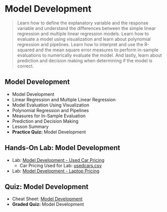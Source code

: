 # Model Development
> Learn how to define the explanatory variable and the response variable and understand the differences between the simple linear regression and multiple linear regression models. Learn how to evaluate a model using visualization and learn about polynomial regression and pipelines. Learn how to interpret and use the R-squared and the mean square error measures to perform in-sample evaluations to numerically evaluate the model. And lastly, learn about prediction and decision making when determining if the model is correct.
## Model Development
- Model Development
- Linear Regression and Multiple Linear Regression
- Model Evaluation Using Visualization
- Polynomial Regression and Pipelines
- Measures for In-Sample Evaluation
- Prediction and Decision Making
- Lesson Summary
- **Practice Quiz:** Model Development
## Hands-On Lab: Model Development
- Lab: [Model Development - Used Car Pricing](https://github.com/KailaniBailey/IBM-Data-Science-Professional-Certificate/blob/main/07.%20Data%20Analysis%20with%20Python/Week%204%3A%20Model%20Development/DA0101EN-4-Review-Model-Development.ipynb)
    - Car Pricing Used for Lab: [usedcars.csv](https://github.com/KailaniBailey/IBM-Data-Science-Professional-Certificate/blob/main/07.%20Data%20Analysis%20with%20Python/Week%204%3A%20Model%20Development/usedcars.csv)
- Lab: [Model Development - Laptop Pricing](https://github.com/KailaniBailey/IBM-Data-Science-Professional-Certificate/blob/main/07.%20Data%20Analysis%20with%20Python/Week%204%3A%20Model%20Development/practice_model_development_laptops.ipynb)
## Quiz: Model Development
- Cheat Sheet: [Model Development](https://github.com/KailaniBailey/IBM-Data-Science-Professional-Certificate/blob/main/07.%20Data%20Analysis%20with%20Python/Week%204%3A%20Model%20Development/Cheat-Sheet-Model-Development.pdf)
- **Graded Quiz:** Model Development
